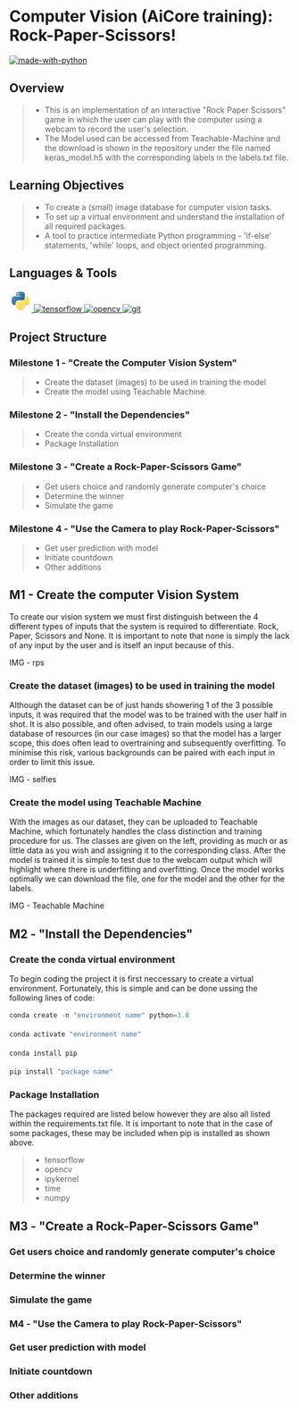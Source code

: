 # Computer Vision (AiCore training): Rock-Paper-Scissors!

[![made-with-python](https://img.shields.io/badge/Made%20with-Python-1f425f.svg)](https://www.python.org/)

## Overview 
> - This is an implementation of an interactive "Rock Paper Scissors" game in which the user can play with the computer using a webcam to record the user's selection. 
> - The Model used can be accessed from Teachable-Machine and the download is shown in the repository under the file named keras_model.h5 with the corresponding labels in the labels.txt file.

## Learning Objectives
> - To create a (small) image database for computer vision tasks.
> - To set up a virtual environment and understand the installation of all required packages.
> - A tool to practice intermediate Python programming - 'if-else' statements, 'while' loops, and object oriented programming.

## Languages & Tools
<p align="left"> <a href="https://www.python.org" target="_blank" rel="noreferrer"> <img src="https://raw.githubusercontent.com/devicons/devicon/master/icons/python/python-original.svg" alt="python" width="40" height="40"/> </a> <a href="https://www.tensorflow.org" target="_blank" rel="noreferrer"> <img src="https://www.vectorlogo.zone/logos/tensorflow/tensorflow-icon.svg" alt="tensorflow" width="40" height="40"/> </a> <a href="https://opencv.org/" target="_blank" rel="noreferrer"> <img src="https://www.vectorlogo.zone/logos/opencv/opencv-icon.svg" alt="opencv" width="40" height="40"/> </a> <a href="https://git-scm.com/" target="_blank" rel="noreferrer"> <img src="https://www.vectorlogo.zone/logos/git-scm/git-scm-icon.svg" alt="git" width="40" height="40"/> </a> </p>

## Project Structure

### Milestone 1 - "Create the Computer Vision System"
> - Create the dataset (images) to be used in training the model
> - Create the model using Teachable Machine.

### Milestone 2 - "Install the Dependencies"
> - Create the conda virtual environment
> - Package Installation 

### Milestone 3 - "Create a Rock-Paper-Scissors Game"
> - Get users choice and randomly generate computer's choice
> - Determine the winner
> - Simulate the game

### Milestone 4 - "Use the Camera to play Rock-Paper-Scissors"
> - Get user prediction with model
> - Initiate countdown
> - Other additions

## M1 - Create the computer Vision System

To create our vision system we must first distinguish between the 4 different types of inputs that the system is required to differentiate. Rock, Paper, Scissors and None. It is important to note that none is simply the lack of any input by the user and is itself an input because of this.

IMG - rps 

### Create the dataset (images) to be used in training the model

Although the dataset can be of just hands showering 1 of the 3 possible inputs, it was required that the model was to be trained with the user half in shot. It is also possible, and often advised, to train models using a large database of resources (in our case images) so that the model has a larger scope, this does often lead to overtraining and subsequently overfitting. To minimise this risk, various backgrounds can be paired with each input in order to limit this issue.

IMG - selfies

### Create the model using Teachable Machine

With the images as our dataset, they can be uploaded to Teachable Machine, which fortunately handles the class distinction and training procedure for us. The classes are given on the left, providing as much or as little data as you wish and assigning it to the corresponding class. After the model is trained it is simple to test due to the webcam output which will highlight where there is underfitting and overfitting. Once the model works optimally we can download the file, one for the model and the other for the labels. 

IMG - Teachable Machine


## M2 - "Install the Dependencies"

### Create the conda virtual environment

To begin coding the project it is first neccessary to create a virtual environment. Fortunately, this is simple and can be done ussing the following lines of code:

```python
conda create -n "environment name" python=3.8

conda activate "environment name"

conda install pip

pip install "package name"
```

### Package Installation 

The packages required are listed below however they are also all listed within the requirements.txt file. It is important to note that in the case of some packages, these may be included when pip is installed as shown above.
> - tensorflow
> - opencv
> - ipykernel
> - time
> - numpy


## M3 - "Create a Rock-Paper-Scissors Game"

### Get users choice and randomly generate computer's choice
### Determine the winner
### Simulate the game



### M4 - "Use the Camera to play Rock-Paper-Scissors"

### Get user prediction with model
### Initiate countdown
### Other additions